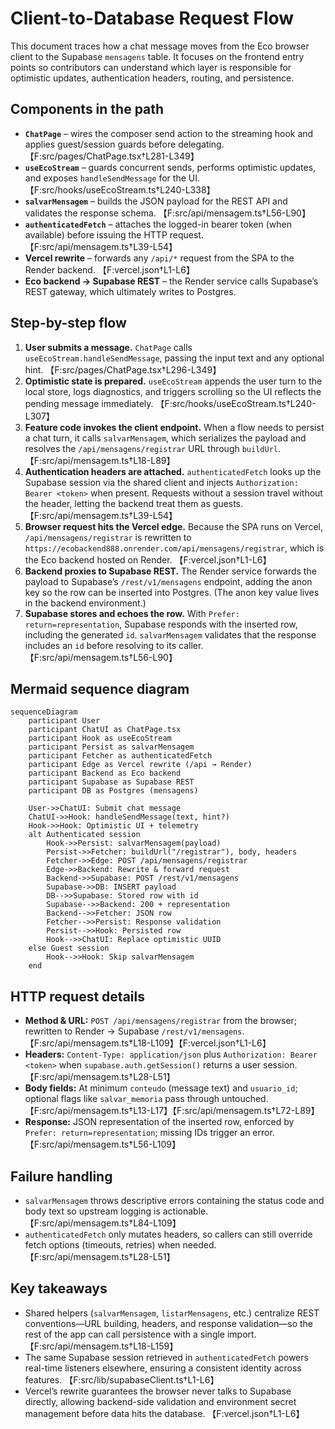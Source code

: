 # Client-to-Database Request Flow

This document traces how a chat message moves from the Eco browser client to the Supabase `mensagens` table. It focuses on the frontend entry points so contributors can understand which layer is responsible for optimistic updates, authentication headers, routing, and persistence.

## Components in the path

- **`ChatPage`** – wires the composer send action to the streaming hook and applies guest/session guards before delegating. 【F:src/pages/ChatPage.tsx†L281-L349】
- **`useEcoStream`** – guards concurrent sends, performs optimistic updates, and exposes `handleSendMessage` for the UI. 【F:src/hooks/useEcoStream.ts†L240-L338】
- **`salvarMensagem`** – builds the JSON payload for the REST API and validates the response schema. 【F:src/api/mensagem.ts†L56-L90】
- **`authenticatedFetch`** – attaches the logged-in bearer token (when available) before issuing the HTTP request. 【F:src/api/mensagem.ts†L39-L54】
- **Vercel rewrite** – forwards any `/api/*` request from the SPA to the Render backend. 【F:vercel.json†L1-L6】
- **Eco backend → Supabase REST** – the Render service calls Supabase’s REST gateway, which ultimately writes to Postgres.

## Step-by-step flow

1. **User submits a message.** `ChatPage` calls `useEcoStream.handleSendMessage`, passing the input text and any optional hint. 【F:src/pages/ChatPage.tsx†L296-L349】
2. **Optimistic state is prepared.** `useEcoStream` appends the user turn to the local store, logs diagnostics, and triggers scrolling so the UI reflects the pending message immediately. 【F:src/hooks/useEcoStream.ts†L240-L307】
3. **Feature code invokes the client endpoint.** When a flow needs to persist a chat turn, it calls `salvarMensagem`, which serializes the payload and resolves the `/api/mensagens/registrar` URL through `buildUrl`. 【F:src/api/mensagem.ts†L18-L89】
4. **Authentication headers are attached.** `authenticatedFetch` looks up the Supabase session via the shared client and injects `Authorization: Bearer <token>` when present. Requests without a session travel without the header, letting the backend treat them as guests. 【F:src/api/mensagem.ts†L39-L54】
5. **Browser request hits the Vercel edge.** Because the SPA runs on Vercel, `/api/mensagens/registrar` is rewritten to `https://ecobackend888.onrender.com/api/mensagens/registrar`, which is the Eco backend hosted on Render. 【F:vercel.json†L1-L6】
6. **Backend proxies to Supabase REST.** The Render service forwards the payload to Supabase’s `/rest/v1/mensagens` endpoint, adding the anon key so the row can be inserted into Postgres. (The anon key value lives in the backend environment.)
7. **Supabase stores and echoes the row.** With `Prefer: return=representation`, Supabase responds with the inserted row, including the generated `id`. `salvarMensagem` validates that the response includes an `id` before resolving to its caller. 【F:src/api/mensagem.ts†L56-L90】

## Mermaid sequence diagram

```mermaid
sequenceDiagram
    participant User
    participant ChatUI as ChatPage.tsx
    participant Hook as useEcoStream
    participant Persist as salvarMensagem
    participant Fetcher as authenticatedFetch
    participant Edge as Vercel rewrite (/api → Render)
    participant Backend as Eco backend
    participant Supabase as Supabase REST
    participant DB as Postgres (mensagens)

    User->>ChatUI: Submit chat message
    ChatUI->>Hook: handleSendMessage(text, hint?)
    Hook->>Hook: Optimistic UI + telemetry
    alt Authenticated session
        Hook->>Persist: salvarMensagem(payload)
        Persist->>Fetcher: buildUrl("/registrar"), body, headers
        Fetcher->>Edge: POST /api/mensagens/registrar
        Edge->>Backend: Rewrite & forward request
        Backend->>Supabase: POST /rest/v1/mensagens
        Supabase->>DB: INSERT payload
        DB-->>Supabase: Stored row with id
        Supabase-->>Backend: 200 + representation
        Backend-->>Fetcher: JSON row
        Fetcher-->>Persist: Response validation
        Persist-->>Hook: Persisted row
        Hook-->>ChatUI: Replace optimistic UUID
    else Guest session
        Hook-->>Hook: Skip salvarMensagem
    end
```

## HTTP request details

- **Method & URL:** `POST /api/mensagens/registrar` from the browser; rewritten to Render → Supabase `/rest/v1/mensagens`. 【F:src/api/mensagem.ts†L18-L109】【F:vercel.json†L1-L6】
- **Headers:** `Content-Type: application/json` plus `Authorization: Bearer <token>` when `supabase.auth.getSession()` returns a user session. 【F:src/api/mensagem.ts†L28-L51】
- **Body fields:** At minimum `conteudo` (message text) and `usuario_id`; optional flags like `salvar_memoria` pass through untouched. 【F:src/api/mensagem.ts†L13-L17】【F:src/api/mensagem.ts†L72-L89】
- **Response:** JSON representation of the inserted row, enforced by `Prefer: return=representation`; missing IDs trigger an error. 【F:src/api/mensagem.ts†L56-L109】

## Failure handling

- `salvarMensagem` throws descriptive errors containing the status code and body text so upstream logging is actionable. 【F:src/api/mensagem.ts†L84-L109】
- `authenticatedFetch` only mutates headers, so callers can still override fetch options (timeouts, retries) when needed. 【F:src/api/mensagem.ts†L28-L51】

## Key takeaways

- Shared helpers (`salvarMensagem`, `listarMensagens`, etc.) centralize REST conventions—URL building, headers, and response validation—so the rest of the app can call persistence with a single import. 【F:src/api/mensagem.ts†L18-L159】
- The same Supabase session retrieved in `authenticatedFetch` powers real-time listeners elsewhere, ensuring a consistent identity across features. 【F:src/lib/supabaseClient.ts†L1-L6】
- Vercel’s rewrite guarantees the browser never talks to Supabase directly, allowing backend-side validation and environment secret management before data hits the database. 【F:vercel.json†L1-L6】
